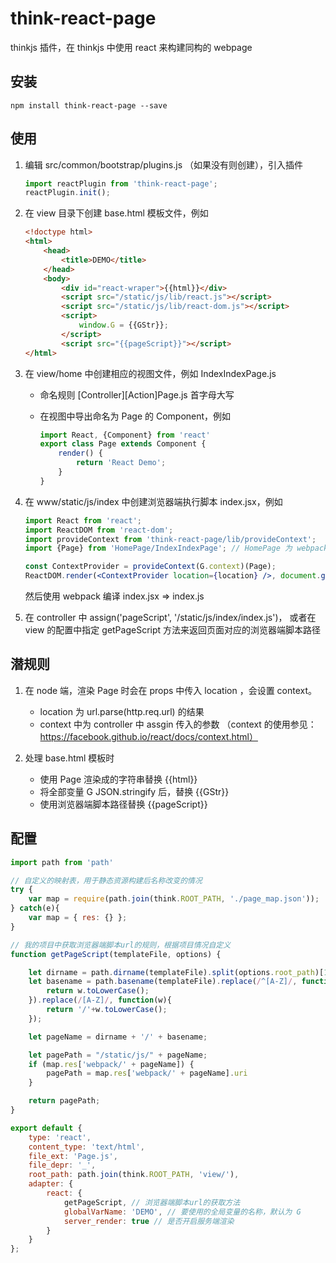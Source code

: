 # think-react-page

thinkjs 插件，在 thinkjs 中使用 react 来构建同构的 webpage

## 安装

`npm install think-react-page --save`

## 使用

1. 编辑 src/common/bootstrap/plugins.js （如果没有则创建），引入插件

	```javascript
	import reactPlugin from 'think-react-page';
	reactPlugin.init();
	```

2. 在 view 目录下创建 base.html 模板文件，例如

	```html
	<!doctype html>
	<html>
		<head>
			<title>DEMO</title>
		</head>
		<body>
			<div id="react-wraper">{{html}}</div>
			<script src="/static/js/lib/react.js"></script>
			<script src="/static/js/lib/react-dom.js"></script>
			<script>
				window.G = {{GStr}};
			</script>
			<script src="{{pageScript}}"></script>
	</html>
	```

3. 在 view/home 中创建相应的视图文件，例如 IndexIndexPage.js

	- 命名规则 \[Controller\]\[Action\]Page.js 首字母大写
	- 在视图中导出命名为 Page 的 Component，例如

		```jsx
		import React, {Component} from 'react'
		export class Page extends Component {
			render() {
				return 'React Demo';
			}
		}
		```

4. 在 www/static/js/index 中创建浏览器端执行脚本 index.jsx，例如

	```jsx
	import React from 'react';
	import ReactDOM from 'react-dom';
	import provideContext from 'think-react-page/lib/provideContext';
	import {Page} from 'HomePage/IndexIndexPage'; // HomePage 为 webpack 中定义的别名，即 /view/home

	const ContextProvider = provideContext(G.context)(Page);
	ReactDOM.render(<ContextProvider location={location} />, document.getElementById('react-wraper'));
	```

	然后使用 webpack 编译 index.jsx => index.js

5. 在 controller 中 assign('pageScript', '/static/js/index/index.js')，
	或者在 view 的配置中指定 getPageScript 方法来返回页面对应的浏览器端脚本路径

## 潜规则

1. 在 node 端，渲染 Page 时会在 props 中传入 location ，会设置 context。

	- location 为 url.parse(http.req.url) 的结果
	- context 中为 controller 中 assgin 传入的参数 （context 的使用参见：https://facebook.github.io/react/docs/context.html）

2. 处理 base.html 模板时

	- 使用 Page 渲染成的字符串替换 {{html}}
	- 将全部变量 G JSON.stringify 后，替换 {{GStr}}
	- 使用浏览器端脚本路径替换 {{pageScript}}

## 配置

```javascript
import path from 'path'

// 自定义的映射表，用于静态资源构建后名称改变的情况
try {
	var map = require(path.join(think.ROOT_PATH, './page_map.json'));
} catch(e){
	var map = { res: {} };
}

// 我的项目中获取浏览器端脚本url的规则，根据项目情况自定义
function getPageScript(templateFile, options) {

	let dirname = path.dirname(templateFile).split(options.root_path)[1];
	let basename = path.basename(templateFile).replace(/^[A-Z]/, function(w){
		return w.toLowerCase();
	}).replace(/[A-Z]/, function(w){
		return '/'+w.toLowerCase();
	});

	let pageName = dirname + '/' + basename;

	let pagePath = "/static/js/" + pageName;
	if (map.res['webpack/' + pageName]) {
		pagePath = map.res['webpack/' + pageName].uri
	}

	return pagePath;
}

export default {
	type: 'react',
	content_type: 'text/html',
	file_ext: 'Page.js',
	file_depr: '_',
	root_path: path.join(think.ROOT_PATH, 'view/'),
	adapter: {
		react: {
			getPageScript, // 浏览器端脚本url的获取方法
			globalVarName: 'DEMO', // 要使用的全局变量的名称，默认为 G
			server_render: true // 是否开启服务端渲染
		}
	}
};
```
